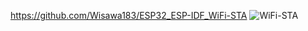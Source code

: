 https://github.com/Wisawa183/ESP32_ESP-IDF_WiFi-STA
![WiFi-STA](https://github.com/Wisawa183/ESP32_ESP-IDF_WiFi-STA/assets/115066431/e0fa45e3-1cb3-4327-bc08-abde5cff1557)
